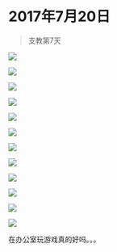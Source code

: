 <script src="../../../js/lazysize.min.js"></script>
<script src="../../../js/head.js"></script>
<link href="../../../css/style.css" rel="stylesheet" >

# 2017年7月20日

> 支教第7天

![](https://yumiao-static.oss-cn-beijing.aliyuncs.com/image/2017/07/20/img_1.JPG)

![](https://yumiao-static.oss-cn-beijing.aliyuncs.com/image/2017/07/20/img_2.JPG)

![](https://yumiao-static.oss-cn-beijing.aliyuncs.com/image/2017/07/20/img_3.JPG)

![](https://yumiao-static.oss-cn-beijing.aliyuncs.com/image/2017/07/20/img_4.JPG)

![](https://yumiao-static.oss-cn-beijing.aliyuncs.com/image/2017/07/20/img_5.JPG)

![](https://yumiao-static.oss-cn-beijing.aliyuncs.com/image/2017/07/20/img_6.JPG)

![](https://yumiao-static.oss-cn-beijing.aliyuncs.com/image/2017/07/20/img_7.JPG)

![](https://yumiao-static.oss-cn-beijing.aliyuncs.com/image/2017/07/20/img_8.JPG)

![](https://yumiao-static.oss-cn-beijing.aliyuncs.com/image/2017/07/20/img_9.JPG)

![](https://yumiao-static.oss-cn-beijing.aliyuncs.com/image/2017/07/20/img_10.JPG)

![](https://yumiao-static.oss-cn-beijing.aliyuncs.com/image/2017/07/20/img_11.JPG)

![](https://yumiao-static.oss-cn-beijing.aliyuncs.com/image/2017/07/20/img_12.JPG)

在办公室玩游戏真的好吗。。。

<script src="../../../js/x-oss-process.js"></script>
